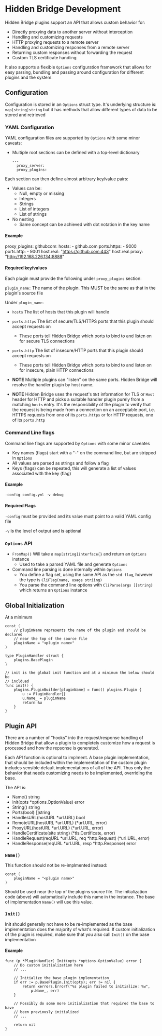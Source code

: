 # Hidden Bridge Development
Hidden Bridge plugins support an API that allows custom behavior for:
* Directly proxying data to another server without interception
* Handling and customizing requests
* HTTP proxying requests to a remote server 
* Handling and customizing responses from a remote server
* Returning custom responses without forwarding the request
* Custom TLS certificate handling  

It also supports a flexible ```Options``` configuration framework that allows for easy parsing, bundling and passing around configuration for different plugins and the system.

## Configuration
Configuration is stored in an ```Options``` struct type. It's underlying structure is: ```map[string]string``` but it has methods that allow different types of data to be stored and retrieved

### YAML Configuration
YAML configuration files are supported by ```Options``` with some minor caveats:
* Multiple root sections can be defined with a top-level dictionary
  ```
  ---
    proxy_server:
    proxy_plugins:
  ```

Each section can then define almost arbitrary key/value pairs:
* Values can be:
    * Null, empty or missing
    * Integers
    * Strings
    * List of integers
    * List of strings
* No nesting
    * Same concept can be achieved with dot notation in the key name

#### Example
proxy_plugins:
  githubcom:
    hosts:
      - github.com
    ports.https:
      - 9000
    ports.http:
      - 9001
    host.real: "https://github.com:443"
    host.real.proxy: "http://192.168.226.134:8888"

#### Required key/values
Each plugin must provide the following under ```proxy_plugins``` section:

```plugin_name:``` The name of the plugin. This MUST be the same as that in the plugin's source file

Under ```plugin_name```:
* ```hosts``` The list of hosts that this plugin will handle
* ```ports.https``` The list of secure/TLS/HTTPS ports that this plugin should accept requests on
    * These ports tell Hidden Bridge which ports to bind to and listen on for secure TLS connections
* ```ports.http``` The list of insecure/HTTP ports that this plugin should accept requests on
    * These ports tell Hidden Bridge which ports to bind to and listen on for insecure, plain HTTP connections

* **NOTE** Multiple plugins can "listen" on the same ports. Hidden Bridge will resolve the handler plugin by host name.

* **NOTE** Hidden Bridge uses the request's ```SNI``` information for TLS or ```Host``` header for HTTP and picks a suitable handler plugin purely from a matching ```hosts``` entry. It's the responsibility of the plugin to verify that the request is being made from a connection on an acceptable port, i.e. HTTPS requests from one of its ```ports.https``` or for HTTP requests, one of its  ```ports.http```

### Command Line flags
Command line flags are supported by ```Options``` with some minor caveates
* Key names (flags) start with a "-" on the command line, but are stripped in ```Options```
* All values are parsed as strings and follow a flag 
* Keys (flags) can be repeated, this will generate a list of values associated with the key (flag)

#### Example
```
-config config.yml -v debug
```

#### Required Flags
```-config``` must be provided and its value must point to a valid YAML config file

```-v``` is the level of output and is aptional


### ```Options``` API
* ```FromMap()``` Will take a ```map[string]interface{}``` and return an ```Options``` instance
  * Used to take a parsed YAML file and generate ```Options```
* Command line parsing is done internally within ```Options```
    * You define a flag set, using the same API as the ```std flag```, however the type is ```CliFlag(name, usage striing)```
    * You parse the command line options with ```CliParse(args []string)``` which returns an ```Options``` instance


## Global Initialization
At a minimum 
```
const (
	// pluginName represents the name of the plugin and should be declared
    // near the top of the source file
    pluginName = "<plugin name>"
)

type PluginHandler struct {
	plugins.BasePlugin
}

// init is the global init function and at a minimum the below should be 
// incldued
func init() {
	plugins.PluginBuilder[pluginName] = func() plugins.Plugin {
		u := PluginHandler{}
		u.Name_ = pluginName
		return &u
	}
}
```

## Plugin API
There are a number of "hooks" into the request/response handling of Hidden Bridge that allow a plugin to completely customize how a request is processed and how the repsonse is generated.

Each API function is optional to implment. A base plugin implementation, that should be included within the implementation of the custom plugin includes sensible default implementations of all of the API. Thus only the behavior that needs customizing needs to be implemented, overriding the base.

The API is:
* Name() string
* Init(opts *options.OptionValue) error
* String() string
* Ports(bool) []string
* HandlesURL(hostURL *url.URL) bool
* RemoteURL(hostURL *url.URL) (*url.URL, error)
* ProxyURL(hostURL *url.URL) (*url.URL, error)
* HandleCertificate(site string) (*tls.Certificate, error)
* HandleRequest(reqURL *url.URL, req *http.Request) (*url.URL, error)
* HandleResponse(reqURL *url.URL, resp *http.Response) error

### ```Name()```
This function should not be re-implmented instead:
```
const (
	pluginName = "<plugin name>"
)
```
Should be used near the top of the plugins source file. The initialization code (above) will automatically include this name in the instance. The base of implementation ```Name()``` will use this value.

### ```Init()```
Init should generally not have to be re-implemented as the base implementation does the majority of what's required. If custom initialization of the plugin is required, make sure that you also call ```Init()``` on the base implementation

#### Example
```
func (p *PluginHandler) Init(opts *options.OptionValue) error {
    // Do custom initialization here
    // ...

    // Initialize the base plugin implementation
	if err := p.BasePlugin.Init(opts); err != nil {
		return xerrors.Errorf("%s plugin failed to initialize: %w", 
            p.Name_, err)
	}

    // Possibly do some more initialization that required the base to have
    // been previously initialized
    // ...

	return nil
}
```


